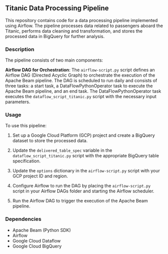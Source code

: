 
## Titanic Data Processing Pipeline

This repository contains code for a data processing pipeline implemented using Airflow. The pipeline processes data related to passengers aboard the Titanic, performs data cleaning and transformation, and stores the processed data in BigQuery for further analysis.

### Description

The pipeline consists of two main components:


**Airflow DAG for Orchestration**: The `airflow-script.py` script defines an Airflow DAG (Directed Acyclic Graph) to orchestrate the execution of the Apache Beam pipeline. The DAG is scheduled to run daily and consists of three tasks: a start task, a DataFlowPythonOperator task to execute the Apache Beam pipeline, and an end task. The DataFlowPythonOperator task executes the `dataflow_script_titanic.py` script with the necessary input parameters.

### Usage

To use this pipeline:

1. Set up a Google Cloud Platform (GCP) project and create a BigQuery dataset to store the processed data.

2. Update the `delivered_table_spec` variable in the `dataflow_script_titanic.py` script with the appropriate BigQuery table specification.

3. Update the `options` dictionary in the `airflow-script.py` script with your GCP project ID and region.

4. Configure Airflow to run the DAG by placing the `airflow-script.py` script in your Airflow DAGs folder and starting the Airflow scheduler.

5. Run the Airflow DAG to trigger the execution of the Apache Beam pipeline.

### Dependencies

- Apache Beam (Python SDK)
- Airflow
- Google Cloud Dataflow
- Google Cloud BigQuery

